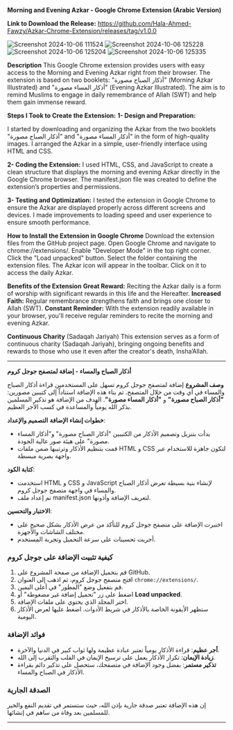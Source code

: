 **Morning and Evening Azkar - Google Chrome Extension (Arabic Version)**

**Link to Download the Release:** https://github.com/Hala-Ahmed-Fawzy/Azkar-Chrome-Extension/releases/tag/v1.0.0

![Screenshot 2024-10-06 111524](https://github.com/user-attachments/assets/96491590-325e-4936-81e2-a5c136072f82)
     ![Screenshot 2024-10-06 125228](https://github.com/user-attachments/assets/8b468dff-2150-4d68-8adb-e2b7f64864ea)
     ![Screenshot 2024-10-06 125204](https://github.com/user-attachments/assets/5103806d-8ae0-4f67-9a53-96078679245a)
     ![Screenshot 2024-10-06 125335](https://github.com/user-attachments/assets/8755e949-c2b1-49f2-8005-e9d040bd6c4a)
    
**Description**
This Google Chrome extension provides users with easy access to the Morning and Evening Azkar right from their browser. The extension is based on two booklets: "أذكار الصباح مصورة" (Morning Azkar Illustrated) and "أذكار المساء مصورة" (Evening Azkar Illustrated). The aim is to remind Muslims to engage in daily remembrance of Allah (SWT) and help them gain immense reward.

**Steps I Took to Create the Extension:**
**1- Design and Preparation:**

I started by downloading and organizing the Azkar from the two booklets "أذكار الصباح مصورة" and "أذكار المساء مصورة" in the form of high-quality images.
I arranged the Azkar in a simple, user-friendly interface using HTML and CSS.

**2-  Coding the Extension:**
I used HTML, CSS, and JavaScript to create a clean structure that displays the morning and evening Azkar directly in the Google Chrome browser.
The manifest.json file was created to define the extension’s properties and permissions.

**3-  Testing and Optimization:**
I tested the extension in Google Chrome to ensure the Azkar are displayed properly across different screens and devices.
I made improvements to loading speed and user experience to ensure smooth performance.

**How to Install the Extension in Google Chrome**
Download the extension files from the GitHub project page.
Open Google Chrome and navigate to chrome://extensions/.
Enable "Developer Mode" in the top right corner.
Click the "Load unpacked" button.
Select the folder containing the extension files.
The Azkar icon will appear in the toolbar. Click on it to access the daily Azkar.

**Benefits of the Extension**
**Great Reward:** Reciting the Azkar daily is a form of worship with significant rewards in this life and the Hereafter.
**Increased Faith:** Regular remembrance strengthens faith and brings one closer to Allah (SWT).
**Constant Reminder:** With the extension readily available in your browser, you'll receive regular reminders to recite the morning and evening Azkar.

**Continuous Charity** (Sadaqah Jariyah)
This extension serves as a form of continuous charity (Sadaqah Jariyah), bringing ongoing benefits and rewards to those who use it even after the creator's death, Insha’Allah.


---

 **أذكار الصباح والمساء - إضافة لمتصفح جوجل كروم**

 **وصف المشروع**
إضافة لمتصفح جوجل كروم تسهل على المستخدمين قراءة أذكار الصباح والمساء في أي وقت من خلال المتصفح. تم بناء هذه الإضافة استناداً إلى كتيبين مصورين: **"أذكار الصباح مصورة"** و **"أذكار المساء مصورة"**. الهدف من الإضافة هو تذكير المسلمين بذكر الله يومياً والمساعدة في كسب الأجر العظيم.

**خطوات إنشاء الإضافة**
 **التصميم والإعداد**: 
   - بدأت بتنزيل وتصميم الأذكار من الكتيبين "أذكار الصباح مصورة" و"أذكار المساء مصورة" على هيئة صور عالية الجودة.
   - قمت بتنظيم الأذكار وترتيبها ضمن ملفات HTML و CSS لتكون جاهزة للاستخدام عبر واجهة بصرية مبسطة.

 **كتابة الكود**: 
   - استخدمت HTML و CSS و JavaScript لإنشاء بنية بسيطة تعرض أذكار الصباح والمساء في واجهة متصفح جوجل كروم.
   - تم إعداد ملف manifest.json لتعريف الإضافة وأذونها.

 **الاختبار والتحسين**:
   - اختبرت الإضافة على متصفح جوجل كروم للتأكد من عرض الأذكار بشكل صحيح على مختلف الشاشات والأجهزة.
   - أجريت تحسينات على سرعة التحميل وتجربة المستخدم.

### كيفية تثبيت الإضافة على جوجل كروم
1. قم بتحميل الإضافة من صفحة المشروع على GitHub.
2. افتح متصفح جوجل كروم، ثم اذهب إلى العنوان `chrome://extensions/`.
3. قم بتفعيل وضع "المطور" في أعلى اليمين.
4. اضغط على زر "تحميل إضافة غير مضغوطة" أو **Load unpacked**.
5. اختر المجلد الذي يحتوي على ملفات الإضافة.
6. ستظهر الأيقونة الخاصة بالأذكار في شريط الأدوات. اضغط عليها لعرض الأذكار اليومية.

### فوائد الإضافة
- **أجر عظيم**: قراءة الأذكار يومياً تعتبر عبادة عظيمة ولها ثواب كبير في الدنيا والآخرة.
- **زيادة الإيمان**: تكرار الأذكار يعمل على ترسيخ الإيمان في القلب والتقرب إلى الله.
- **تذكير مستمر**: بفضل وجود الإضافة في متصفحك، ستحصل على تذكير دائم بقراءة الأذكار في الصباح والمساء.

### الصدقة الجارية
إن هذه الإضافة تعتبر صدقة جارية بإذن الله، حيث ستستمر في تقديم النفع والخير للمسلمين بعد وفاة من ساهم في إنشائها.

---

